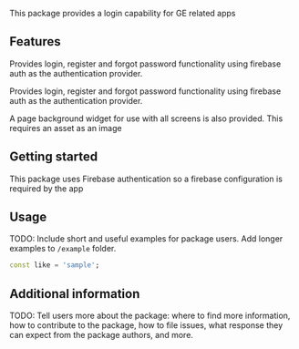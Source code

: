 This package provides a login capability for GE related apps

## Features

Provides login, register and forgot password functionality using 
firebase auth as the authentication provider.

Provides login, register and forgot password functionality using
firebase auth as the authentication provider.

A page background widget for use with all screens is also provided.
This requires an asset as an image

## Getting started

This package uses Firebase authentication so a firebase configuration is 
required by the app

## Usage

TODO: Include short and useful examples for package users. Add longer examples
to `/example` folder.

```dart
const like = 'sample';
```

## Additional information

TODO: Tell users more about the package: where to find more information, how to
contribute to the package, how to file issues, what response they can expect
from the package authors, and more.
